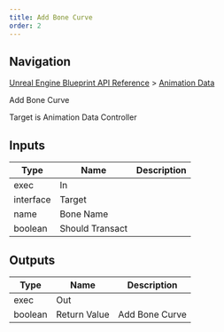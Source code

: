```yaml
---
title: Add Bone Curve
order: 2
---
```

## Navigation

[Unreal Engine Blueprint API Reference](https://dev.epicgames.com/documentation/en-us/unreal-engine/BlueprintAPI) > [Animation Data](https://dev.epicgames.com/documentation/en-us/unreal-engine/BlueprintAPI/AnimationData)

Add Bone Curve

Target is Animation Data Controller

## Inputs

| Type | Name | Description |
| --- | --- | --- |
| exec | In |  |
| interface | Target |  |
| name | Bone Name |  |
| boolean | Should Transact |  |

## Outputs

| Type | Name | Description |
| --- | --- | --- |
| exec | Out |  |
| boolean | Return Value | Add Bone Curve |
